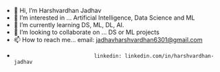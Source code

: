 - 👋 Hi, I’m Harshvardhan Jadhav
- 👀 I’m interested in ... Artificial Intelligence, Data Science and ML
- 🌱 I’m currently learning DS, ML, DL, AI.
- 💞️ I’m looking to collaborate on ... DS or ML projects
- 📫 How to reach me... email: jadhavharshvardhan6301@gmail.com
-                               linkedin: linkedin.com/in/harshvardhan-jadhav

<!---
Harshj6301/Harshj6301 is a ✨ special ✨ repository because its `README.md` (this file) appears on your GitHub profile.
You can click the Preview link to take a look at your changes.
--->

